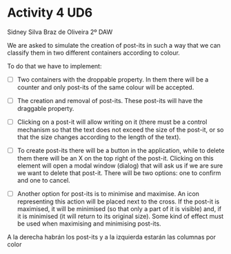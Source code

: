 # Activity 4 UD6
Sidney Silva Braz de Oliveira 2º DAW

We are asked to simulate the creation of post-its in such a way that we can classify
them in two different containers according to colour.

To do that we have to implement:

- [ ] Two containers with the droppable property. In them there will be a counter and only post-its of the same colour will be accepted.

- [ ] The creation and removal of post-its. These post-its will have the draggable
property.

- [ ] Clicking on a post-it will allow writing on it (there must be a control
mechanism so that the text does not exceed the size of the post-it, or so
that the size changes according to the length of the text).

- [ ] To create post-its there will be a button in the application, while to delete
them there will be an X on the top right of the post-it. Clicking on this
element will open a modal window (dialog) that will ask us if we are sure
we want to delete that post-it. There will be two options: one to confirm
and one to cancel.

- [ ] Another option for post-its is to minimise and maximise. An icon
representing this action will be placed next to the cross. If the post-it is
maximised, it will be minimised (so that only a part of it is visible) and, if it
is minimised (it will return to its original size). Some kind of effect must be
used when maximising and minimising post-its.

A la derecha habrán los post-its y a la izquierda estarán las columnas por color